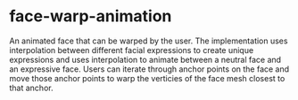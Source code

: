 # face-warp-animation
An animated face that can be warped by the user. The implementation uses interpolation between different facial expressions to create unique expressions and uses interpolation to animate between a neutral face and an expressive face. Users can iterate through anchor points on the face and move those anchor points to warp the verticies of the face mesh closest to that anchor.
